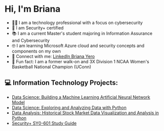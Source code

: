 <h1> Hi, I'm Briana </h1>

- 👩‍💻 I am a technology professional with a focus on cybersecurity
- 📜 I am Security+ certified
- 📚 I am a current Master's student majoring in Information Assurance and Cybersecurity
- 🤓 I am learning Microsoft Azure cloud and security concepts and components on my own
- 🤝 Connect with me: [LinkedIn Briana Yero](https://www.linkedin.com/in/briana-pulido-yero-517052105/)
- 🏀 Fun fact: I am a former walk-on and 3X Division 1 NCAA Women's Basketball National Champion (UConn)

<h2>💻 Information Technology Projects:</h2>

- [Data Science: Building a Machine Learning Artificial Neural Network Model](https://github.com/brianapulido/ML-ANN-Model-Project)
- [Data Science: Exploring and Analyzing Data with Python](https://github.com/brianapulido/Data-Analysis-Student-Study-Time-and-Grades)
- [Data Analysis: Historical Stock Market Data Visualization and Analysis in Python](https://github.com/brianapulido/Historical-Stock-Market-Data)
- [Security+ SY0-601 Study Guide](https://github.com/brianapulido/Security-Study-Guide/blob/main/Security%2B%20Study%20Guide)

